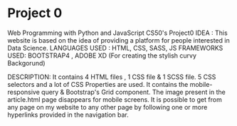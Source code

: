# Project 0

Web Programming with Python and JavaScript
CS50's Project0
IDEA :
This website is based on the idea of providing a platform for people interested in Data Science. 
LANGUAGES USED :
HTML, CSS, SASS, JS
FRAMEWORKS USED:
BOOTSTRAP4 , ADOBE XD (For creating the stylish curvy Backgorund)

DESCRIPTION:
It contains 4 HTML files , 1 CSS file & 1 SCSS file. 5 CSS selectors and a lot of CSS Properties are used. It contains the mobile-responsive query & Bootstrap's Grid component. The image present in the article.html page disappears for mobile screens. It is  possible to get from any page on my website to any other page by following one or more hyperlinks provided in the navigation bar.